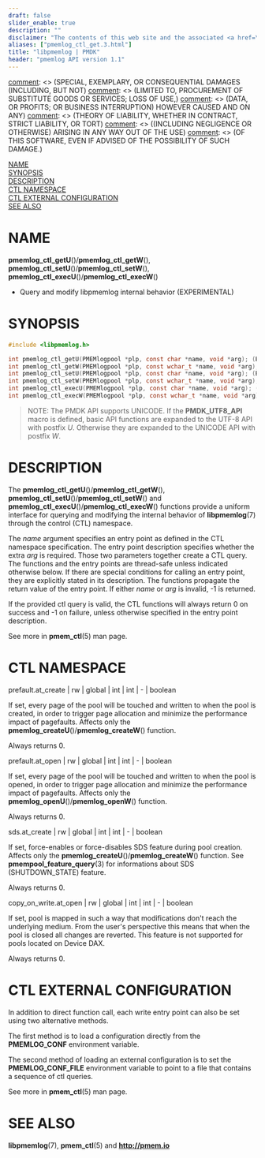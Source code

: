 ```yaml
---
draft: false
slider_enable: true
description: ""
disclaimer: "The contents of this web site and the associated <a href=\"https://github.com/pmem\">GitHub repositories</a> are BSD-licensed open source."
aliases: ["pmemlog_ctl_get.3.html"]
title: "libpmemlog | PMDK"
header: "pmemlog API version 1.1"
---
```


[comment]: <> (Copyright 2018-2019, Intel Corporation)

[comment]: <> (Redistribution and use in source and binary forms, with or without)
[comment]: <> (modification, are permitted provided that the following conditions)
[comment]: <> (are met:)
[comment]: <> (    * Redistributions of source code must retain the above copyright)
[comment]: <> (      notice, this list of conditions and the following disclaimer.)
[comment]: <> (    * Redistributions in binary form must reproduce the above copyright)
[comment]: <> (      notice, this list of conditions and the following disclaimer in)
[comment]: <> (      the documentation and/or other materials provided with the)
[comment]: <> (      distribution.)
[comment]: <> (    * Neither the name of the copyright holder nor the names of its)
[comment]: <> (      contributors may be used to endorse or promote products derived)
[comment]: <> (      from this software without specific prior written permission.)

[comment]: <> (THIS SOFTWARE IS PROVIDED BY THE COPYRIGHT HOLDERS AND CONTRIBUTORS)
[comment]: <> ("AS IS" AND ANY EXPRESS OR IMPLIED WARRANTIES, INCLUDING, BUT NOT)
[comment]: <> (LIMITED TO, THE IMPLIED WARRANTIES OF MERCHANTABILITY AND FITNESS FOR)
[comment]: <> (A PARTICULAR PURPOSE ARE DISCLAIMED. IN NO EVENT SHALL THE COPYRIGHT)
[comment]: <> (OWNER OR CONTRIBUTORS BE LIABLE FOR ANY DIRECT, INDIRECT, INCIDENTAL,)
[comment]: <> (SPECIAL, EXEMPLARY, OR CONSEQUENTIAL DAMAGES (INCLUDING, BUT NOT)
[comment]: <> (LIMITED TO, PROCUREMENT OF SUBSTITUTE GOODS OR SERVICES; LOSS OF USE,)
[comment]: <> (DATA, OR PROFITS; OR BUSINESS INTERRUPTION) HOWEVER CAUSED AND ON ANY)
[comment]: <> (THEORY OF LIABILITY, WHETHER IN CONTRACT, STRICT LIABILITY, OR TORT)
[comment]: <> ((INCLUDING NEGLIGENCE OR OTHERWISE) ARISING IN ANY WAY OUT OF THE USE)
[comment]: <> (OF THIS SOFTWARE, EVEN IF ADVISED OF THE POSSIBILITY OF SUCH DAMAGE.)

[comment]: <> (pmemlog_ctl_get.3 -- man page for libpmemlog CTL)

[NAME](#name)<br />
[SYNOPSIS](#synopsis)<br />
[DESCRIPTION](#description)<br />
[CTL NAMESPACE](#ctl-namespace)<br />
[CTL EXTERNAL CONFIGURATION](#ctl-external-configuration)<br />
[SEE ALSO](#see-also)<br />


# NAME #

**pmemlog_ctl_getU**()/**pmemlog_ctl_getW**(),
**pmemlog_ctl_setU**()/**pmemlog_ctl_setW**(),
**pmemlog_ctl_execU**()/**pmemlog_ctl_execW**()
- Query and modify libpmemlog internal behavior (EXPERIMENTAL)


# SYNOPSIS #

```c
#include <libpmemlog.h>

int pmemlog_ctl_getU(PMEMlogpool *plp, const char *name, void *arg); (EXPERIMENTAL)
int pmemlog_ctl_getW(PMEMlogpool *plp, const wchar_t *name, void *arg); (EXPERIMENTAL)
int pmemlog_ctl_setU(PMEMlogpool *plp, const char *name, void *arg); (EXPERIMENTAL)
int pmemlog_ctl_setW(PMEMlogpool *plp, const wchar_t *name, void *arg); (EXPERIMENTAL)
int pmemlog_ctl_execU(PMEMlogpool *plp, const char *name, void *arg); (EXPERIMENTAL)
int pmemlog_ctl_execW(PMEMlogpool *plp, const wchar_t *name, void *arg); (EXPERIMENTAL)
```


>NOTE: The PMDK API supports UNICODE. If the **PMDK_UTF8_API** macro is
defined, basic API functions are expanded to the UTF-8 API with postfix *U*.
Otherwise they are expanded to the UNICODE API with postfix *W*.


# DESCRIPTION #

The **pmemlog_ctl_getU**()/**pmemlog_ctl_getW**(), **pmemlog_ctl_setU**()/**pmemlog_ctl_setW**() and **pmemlog_ctl_execU**()/**pmemlog_ctl_execW**()
functions provide a uniform interface for querying and modifying the internal
behavior of **libpmemlog**(7) through the control (CTL) namespace.

The *name* argument specifies an entry point as defined in the CTL namespace
specification. The entry point description specifies whether the extra *arg* is
required. Those two parameters together create a CTL query. The functions and
the entry points are thread-safe unless
indicated otherwise below. If there are special conditions for calling an entry
point, they are explicitly stated in its description. The functions propagate
the return value of the entry point. If either *name* or *arg* is invalid, -1
is returned.

If the provided ctl query is valid, the CTL functions will always return 0
on success and -1 on failure, unless otherwise specified in the entry point
description.

See more in **pmem_ctl**(5) man page.


# CTL NAMESPACE #

prefault.at_create | rw | global | int | int | - | boolean

If set, every page of the pool will be touched and written to when the pool
is created, in order to trigger page allocation and minimize the performance
impact of pagefaults. Affects only the **pmemlog_createU**()/**pmemlog_createW**() function.

Always returns 0.

prefault.at_open | rw | global | int | int | - | boolean

If set, every page of the pool will be touched and written to when the pool
is opened, in order to trigger page allocation and minimize the performance
impact of pagefaults. Affects only the **pmemlog_openU**()/**pmemlog_openW**() function.

Always returns 0.

sds.at_create | rw | global | int | int | - | boolean

If set, force-enables or force-disables SDS feature during pool creation.
Affects only the **pmemlog_createU**()/**pmemlog_createW**() function. See **pmempool_feature_query**(3)
for informations about SDS (SHUTDOWN_STATE) feature.

Always returns 0.

copy_on_write.at_open | rw | global | int | int | - | boolean

If set, pool is mapped in such a way that modifications don't reach the
underlying medium. From the user's perspective this means that when the pool
is closed all changes are reverted. This feature is not supported for pools
located on Device DAX.

Always returns 0.

# CTL EXTERNAL CONFIGURATION #

In addition to direct function call, each write entry point can also be set
using two alternative methods.

The first method is to load a configuration directly from the **PMEMLOG_CONF**
environment variable.

The second method of loading an external configuration is to set the
**PMEMLOG_CONF_FILE** environment variable to point to a file that contains
a sequence of ctl queries.

See more in **pmem_ctl**(5) man page.

# SEE ALSO #

**libpmemlog**(7), **pmem_ctl**(5) and **<http://pmem.io>**
